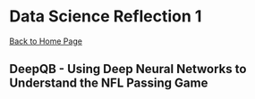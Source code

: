 # Data Science Reflection 1

[Back to Home Page](https://jeremy-swack.github.io/wicked-problems/)

## DeepQB - Using Deep Neural Networks to Understand the NFL Passing Game
